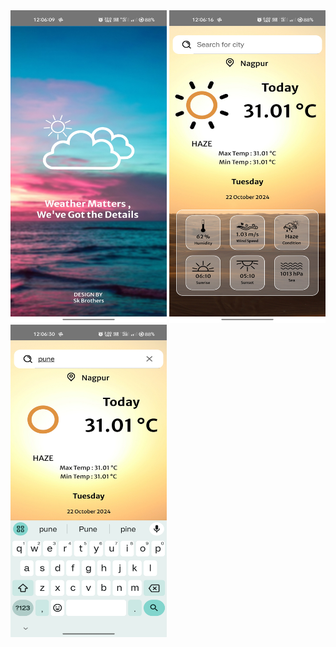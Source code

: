 
<div align-items: center; 
display: flex;
  justify-content: center;
  float: left;>
<img src="https://github.com/TohidSheikh621/WeatherApplication/blob/82f7cbf335c31cf5aaaae6f0753805d14c35a32b/SplashScreen.jpg" alt="Alt Text" width="250" height="500" >
<img src="https://github.com/TohidSheikh621/WeatherApplication/blob/82f7cbf335c31cf5aaaae6f0753805d14c35a32b/HomeScreen.jpg" alt="Alt Text" width="250" height="500" >
<img src="https://github.com/TohidSheikh621/WeatherApplication/blob/82f7cbf335c31cf5aaaae6f0753805d14c35a32b/Search.jpg" alt="Alt Text" width="250" height="500" >

</div>





